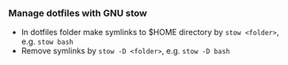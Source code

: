### Manage dotfiles with GNU stow

* In dotfiles folder make symlinks to $HOME directory by `stow <folder>`, e.g. `stow bash`
* Remove symlinks by `stow -D <folder>`, e.g. `stow -D bash`
